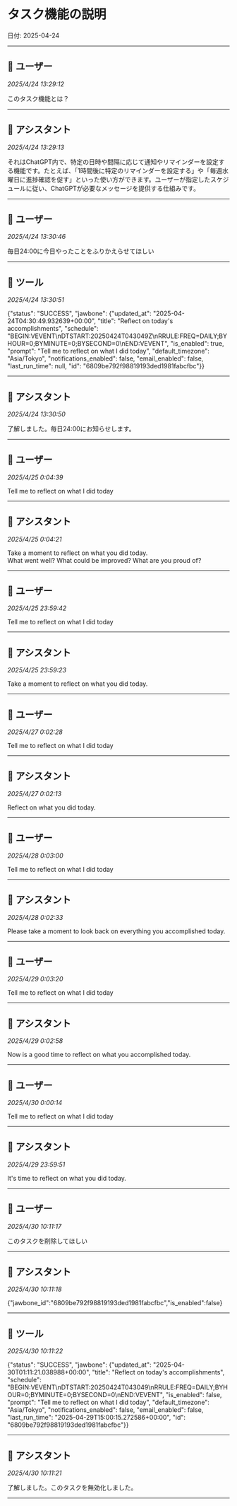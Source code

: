 # タスク機能の説明

日付: 2025-04-24

---

## 👤 ユーザー
*2025/4/24 13:29:12*

このタスク機能とは？

---

## 🤖 アシスタント
*2025/4/24 13:29:13*

それはChatGPT内で、特定の日時や間隔に応じて通知やリマインダーを設定する機能です。たとえば、「1時間後に特定のリマインダーを設定する」や「毎週水曜日に進捗確認を促す」といった使い方ができます。ユーザーが指定したスケジュールに従い、ChatGPTが必要なメッセージを提供する仕組みです。

---

## 👤 ユーザー
*2025/4/24 13:30:46*

毎日24:00に今日やったことをふりかえらせてほしい

---

## 🔧 ツール
*2025/4/24 13:30:51*

{"status": "SUCCESS", "jawbone": {"updated_at": "2025-04-24T04:30:49.932639+00:00", "title": "Reflect on today's accomplishments", "schedule": "BEGIN:VEVENT\nDTSTART:20250424T043049Z\nRRULE:FREQ=DAILY;BYHOUR=0;BYMINUTE=0;BYSECOND=0\nEND:VEVENT", "is_enabled": true, "prompt": "Tell me to reflect on what I did today", "default_timezone": "Asia/Tokyo", "notifications_enabled": false, "email_enabled": false, "last_run_time": null, "id": "6809be792f98819193ded1981fabcfbc"}}

---

## 🤖 アシスタント
*2025/4/24 13:30:50*

了解しました。毎日24:00にお知らせします。

---

## 👤 ユーザー
*2025/4/25 0:04:39*

Tell me to reflect on what I did today

---

## 🤖 アシスタント
*2025/4/25 0:04:21*

Take a moment to reflect on what you did today.  
What went well? What could be improved? What are you proud of?

---

## 👤 ユーザー
*2025/4/25 23:59:42*

Tell me to reflect on what I did today

---

## 🤖 アシスタント
*2025/4/25 23:59:23*

Take a moment to reflect on what you did today.

---

## 👤 ユーザー
*2025/4/27 0:02:28*

Tell me to reflect on what I did today

---

## 🤖 アシスタント
*2025/4/27 0:02:13*

Reflect on what you did today.

---

## 👤 ユーザー
*2025/4/28 0:03:00*

Tell me to reflect on what I did today

---

## 🤖 アシスタント
*2025/4/28 0:02:33*

Please take a moment to look back on everything you accomplished today.

---

## 👤 ユーザー
*2025/4/29 0:03:20*

Tell me to reflect on what I did today

---

## 🤖 アシスタント
*2025/4/29 0:02:58*

Now is a good time to reflect on what you accomplished today.

---

## 👤 ユーザー
*2025/4/30 0:00:14*

Tell me to reflect on what I did today

---

## 🤖 アシスタント
*2025/4/29 23:59:51*

It's time to reflect on what you did today.

---

## 👤 ユーザー
*2025/4/30 10:11:17*

このタスクを削除してほしい

---

## 🤖 アシスタント
*2025/4/30 10:11:18*

{"jawbone_id":"6809be792f98819193ded1981fabcfbc","is_enabled":false}

---

## 🔧 ツール
*2025/4/30 10:11:22*

{"status": "SUCCESS", "jawbone": {"updated_at": "2025-04-30T01:11:21.038988+00:00", "title": "Reflect on today's accomplishments", "schedule": "BEGIN:VEVENT\nDTSTART:20250424T043049\nRRULE:FREQ=DAILY;BYHOUR=0;BYMINUTE=0;BYSECOND=0\nEND:VEVENT", "is_enabled": false, "prompt": "Tell me to reflect on what I did today", "default_timezone": "Asia/Tokyo", "notifications_enabled": false, "email_enabled": false, "last_run_time": "2025-04-29T15:00:15.272586+00:00", "id": "6809be792f98819193ded1981fabcfbc"}}

---

## 🤖 アシスタント
*2025/4/30 10:11:21*

了解しました。このタスクを無効化しました。

---
